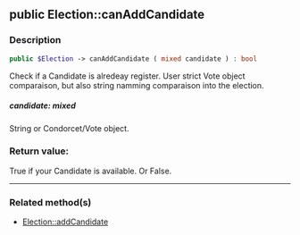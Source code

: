 ## public Election::canAddCandidate

### Description    

```php
public $Election -> canAddCandidate ( mixed candidate ) : bool
```

Check if a Candidate is alredeay register. User strict Vote object comparaison, but also string namming comparaison into the election.
    

##### **candidate:** *mixed*   
String or Condorcet/Vote object.    


### Return value:   

True if your Candidate is available. Or False.


---------------------------------------

### Related method(s)      

* [Election::addCandidate](../Election%20Class/public%20Election--addCandidate.md)    
